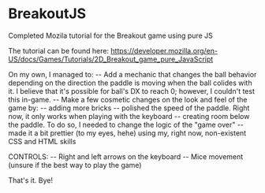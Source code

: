 # BreakoutJS
Completed Mozila tutorial for the Breakout game using pure JS

The tutorial can be found here: https://developer.mozilla.org/en-US/docs/Games/Tutorials/2D_Breakout_game_pure_JavaScript

On my own, I managed to:
-- Add a mechanic that changes the ball behavior depending on the direction the paddle is moving when the ball colides with it. I believe that it's possible for ball's DX to reach 0; however, I couldn't test this in-game.
-- Make a few cosmetic changes on the look and feel of the game by:
  -- adding more bricks
  -- polished the speed of the paddle. Right now, it only works when playing with the keyboard
  -- creating room below the paddle. To do so, I needed to change the logic of the "game over"
  -- made it a bit prettier (to my eyes, hehe) using my, right now, non-existent CSS and HTML skills
  
CONTROLS:
-- Right and left arrows on the keyboard
-- Mice movement (unsure if the best way to play the game)

That's it. Bye!
